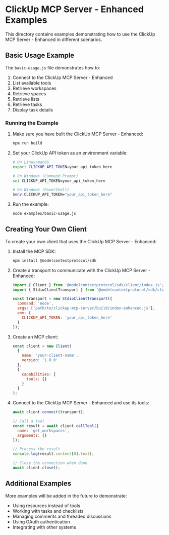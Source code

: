 # ClickUp MCP Server - Enhanced Examples

This directory contains examples demonstrating how to use the ClickUp MCP Server - Enhanced in different scenarios.

## Basic Usage Example

The `basic-usage.js` file demonstrates how to:

1. Connect to the ClickUp MCP Server - Enhanced
2. List available tools
3. Retrieve workspaces
4. Retrieve spaces
5. Retrieve lists
6. Retrieve tasks
7. Display task details

### Running the Example

1. Make sure you have built the ClickUp MCP Server - Enhanced:
   ```bash
   npm run build
   ```

2. Set your ClickUp API token as an environment variable:
   ```bash
   # On Linux/macOS
   export CLICKUP_API_TOKEN=your_api_token_here
   
   # On Windows (Command Prompt)
   set CLICKUP_API_TOKEN=your_api_token_here
   
   # On Windows (PowerShell)
   $env:CLICKUP_API_TOKEN="your_api_token_here"
   ```

3. Run the example:
   ```bash
   node examples/basic-usage.js
   ```

## Creating Your Own Client

To create your own client that uses the ClickUp MCP Server - Enhanced:

1. Install the MCP SDK:
   ```bash
   npm install @modelcontextprotocol/sdk
   ```

2. Create a transport to communicate with the ClickUp MCP Server - Enhanced:
   ```javascript
   import { Client } from '@modelcontextprotocol/sdk/client/index.js';
   import { StdioClientTransport } from '@modelcontextprotocol/sdk/client/stdio.js';

   const transport = new StdioClientTransport({
     command: 'node',
     args: ['path/to/clickup-mcp-server/build/index-enhanced.js'],
     env: {
       CLICKUP_API_TOKEN: 'your_api_token_here'
     }
   });
   ```

3. Create an MCP client:
   ```javascript
   const client = new Client(
     {
       name: 'your-client-name',
       version: '1.0.0'
     },
     {
       capabilities: {
         tools: {}
       }
     }
   );
   ```

4. Connect to the ClickUp MCP Server - Enhanced and use its tools:
   ```javascript
   await client.connect(transport);
   
   // Call a tool
   const result = await client.callTool({
     name: 'get_workspaces',
     arguments: {}
   });
   
   // Process the result
   console.log(result.content[0].text);
   
   // Close the connection when done
   await client.close();
   ```

## Additional Examples

More examples will be added in the future to demonstrate:

- Using resources instead of tools
- Working with tasks and checklists
- Managing comments and threaded discussions
- Using OAuth authentication
- Integrating with other systems
